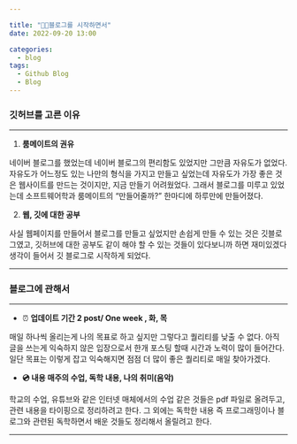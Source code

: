 ```yaml
---

title: "🚶🏻블로그를 시작하면서"
date: 2022-09-20 13:00

categories:
  - blog
tags:
  - Github Blog
  - Blog
---
```


### **깃허브를 고른 이유**

---

1. **룸메이트의 권유**

네이버 블로그를 했었는데 네이버 블로그의 편리함도 있었지만 그만큼 자유도가 없었다.
자유도가 어느정도 있는 나만의 형식을 가지고 만들고 싶었는데
자유도가 가장 좋은 것은 웹사이트를 만드는 것이지만, 지금 만들기 어려웠었다.
그래서 블로그를 미루고 있었는데
소프트웨어학과 룸메이트의 “만들어줄까?” 한마디에 하루만에 만들어졌다.

2. **웹, 깃에 대한 공부**

사실 웹페이지를 만들어서 블로그를 만들고 싶었지만 손쉽게 만들 수 있는 것은 깃블로그였고,
깃허브에 대한 공부도 같이 해야 할 수 있는 것들이 있다보니까 하면 재미있겠다 생각이 들어서
깃 블로그로 시작하게 되었다.

---

### **블로그에 관해서**

---

- ⏰ **업데이트 기간 
2 post/ One week , 화, 목**

매일 하나씩 올리는게 나의 목표로 하고 싶지만 그렇다고 퀄리티를 낮출 수 없다.
아직 글을 쓰는게 익숙하지 않은 입장으로서 한개 포스팅 할때 시간과 노력이 많이 들어간다.
일단 목표는 이렇게 잡고 익숙해지면 점점 더 많이 좋은 퀄리티로 매일 찾아가겠다.
- **💿 내용
매주의 수업, 독학 내용, 나의 취미(음악)**

학교의 수업, 유튜브와 같은 인터넷 매체에서의 수업 같은 것들은 pdf 파일로 올려두고, 
관련 내용을 타이핑으로 정리하려고 한다.
그 외에는 독학한 내용 즉 프로그래밍이나 블로그와 관련된 독학하면서 배운 것들도 
정리해서 올릴려고 한다.

---